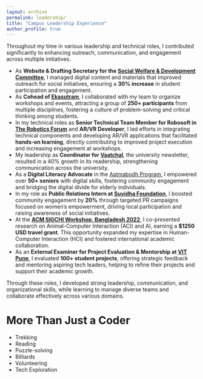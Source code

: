 ```yaml
---
layout: archive
permalink: leadership/
title: "Campus Leadership Experience"
author_profile: true
---
```


Throughout my time in various leadership and technical roles, I contributed significantly to enhancing outreach, communication, and engagement across multiple initiatives. 

- As **Website & Drafting Secretary for the [Social Welfare & Development Committee](https://www.instagram.com/vitsocials/)**, I managed digital content and materials that improved outreach for social initiatives, ensuring a **30% increase** in student participation and engagement.
- As **Cohead of [Ekasutram](https://www.instagram.com/ekasutram/)**, I collaborated with my team to organize workshops and events, attracting a group of **250+ participants** from multiple disciplines, fostering a culture of problem-solving and critical thinking among students.
- In my technical roles as **Senior Technical Team Member for Robosoft in [The Robotics Forum](https://www.instagram.com/vitpunerobotics/)** and **AR/VR Developer**, I led efforts in integrating technical components and developing AR/VR applications that facilitated **hands-on learning**, directly contributing to improved project execution and increasing engagement at workshops.
- My leadership as **Coordinator for [Vaatchal](https://www.instagram.com/vit_vaatchal/)**, the university newsletter, resulted in a 40% growth in its readership, strengthening communication across the university.
- As a **Digital Literacy Advocate** in the [Aatmabodh Program](https://swd.vit.edu/flagship/aatmabodh/aatmabodh.html), I empowered over **50+ seniors** with digital skills, fostering community engagement and bridging the digital divide for elderly individuals.
- In my role as **Public Relations Intern at [Suvidha Foundation](https://suvidhafoundationedutech.org/)**, I boosted community engagement by **20%** through targeted PR campaigns focused on women’s empowerment, driving local participation and raising awareness of social initiatives.
- At the **[ACM SIGCHI Workshop, Bangladesh 2022](https://sites.google.com/view/sigchi-workshop-bd-22/participants-and-travel-grant)**, I co-presented research on Animal-Computer Interaction (ACI) and AI, earning a **$1250 USD travel grant**. This opportunity expanded my expertise in Human-Computer Interaction (HCI) and fostered international academic collaboration.
- As an **External Examiner for Project Evaluation & Mentorship at [VIT Pune](https://www.vit.edu/DESH/)**, I evaluated **100+ student projects**, offering strategic feedback and mentoring aspiring tech leaders, helping to refine their projects and support their academic growth.

Through these roles, I developed strong leadership, communication, and organizational skills, while learning to manage diverse teams and collaborate effectively across various domains.

More Than Just a Coder
====

- Trekking
- Reading
- Puzzle-solving
- Billiards
- Volunteering
- Tech Exploration
